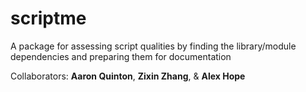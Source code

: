 # scriptme
A package for assessing script qualities by finding the library/module dependencies and preparing them for documentation

Collaborators: **Aaron Quinton**, **Zixin Zhang**, & **Alex Hope**
